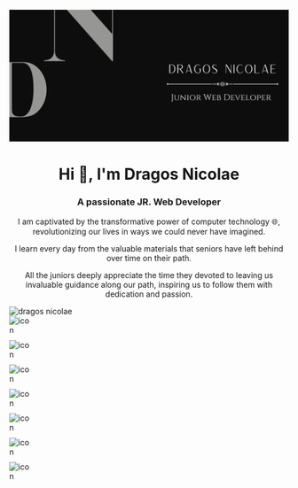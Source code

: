![logo](hero-hub.png)

<h1 align="center">Hi 🤝, I'm Dragos Nicolae</h1>
<h3 align="center">A passionate JR. Web Developer</h3>
<p align="center">I am captivated by the transformative power of computer technology 🌐, revolutionizing our lives in ways we could never have imagined.</p>
<p align="center">I learn every day from the valuable materials that seniors have left behind over time on their path.</p>
<p align="center">All the juniors deeply appreciate the time they devoted to leaving us invaluable guidance along our path, inspiring us to follow them with dedication and passion.</p>
<img src="https://komarev.com/ghpvc/?username=barocoCode&label=Profile%20views&color=0e75b6&style=flat" alt="dragos nicolae" /> 
<div style="display: flex; align-items: flex-start;"><img src="https://techstack-generator.vercel.app/js-icon.svg" alt="icon" width="44" height="44" /></div><div style="display: flex; align-items: flex-start;"><img src="https://techstack-generator.vercel.app/ts-icon.svg" alt="icon" width="44" height="44" /></div><div style="display: flex; align-items: flex-start;"><img src="https://techstack-generator.vercel.app/react-icon.svg" alt="icon" width="44" height="44" /></div><div style="display: flex; align-items: flex-start;"><img src="https://techstack-generator.vercel.app/sass-icon.svg" alt="icon" width="44" height="44" /></div><div style="display: flex; align-items: flex-start;"><img src="https://techstack-generator.vercel.app/restapi-icon.svg" alt="icon" width="44" height="44" /></div><div style="display: flex; align-items: flex-start;"><img src="https://techstack-generator.vercel.app/github-icon.svg" alt="icon" width="44" height="44" /></div><div style="display: flex; align-items: flex-start;"><img src="https://techstack-generator.vercel.app/docker-icon.svg" alt="icon" width="44" height="44" /></div>
